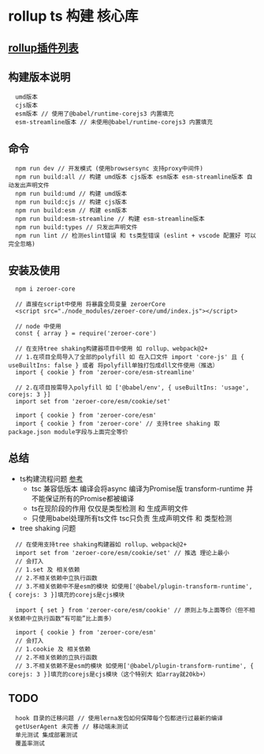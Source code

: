 # rollup ts 构建 核心库
## [rollup插件列表](https://github.com/rollup/awesome)
## 构建版本说明
```
  umd版本
  cjs版本
  esm版本 // 使用了@babel/runtime-corejs3 内置填充
  esm-streamline版本 // 未使用@babel/runtime-corejs3 内置填充
```
## 命令
```
  npm run dev // 开发模式 (使用browsersync 支持proxy中间件)
  npm run build:all // 构建 umd版本 cjs版本 esm版本 esm-streamline版本 自动发出声明文件
  npm run build:umd // 构建 umd版本
  npm run build:cjs // 构建 cjs版本
  npm run build:esm // 构建 esm版本
  npm run build:esm-streamline // 构建 esm-streamline版本
  npm run build:types // 只发出声明文件
  npm run lint // 检测eslint错误 和 ts类型错误 (eslint + vscode 配置好 可以完全忽略)
```
## 安装及使用
```
  npm i zeroer-core

  // 直接在script中使用 将暴露全局变量 zeroerCore
  <script src="./node_modules/zeroer-core/umd/index.js"></script>

  // node 中使用
  const { array } = require('zeroer-core')

  // 在支持tree shaking构建器项目中使用 如 rollup、webpack@2+
  // 1.在项目全局导入了全部的polyfill 如 在入口文件 import 'core-js' 且 { useBuiltIns: false } 或者 将polyfill单独打包成dll文件使用（推选）
  import { cookie } from 'zeroer-core/esm-streamline'

  // 2.在项目按需导入polyfill 如 ['@babel/env', { useBuiltIns: 'usage', corejs: 3 }]
  import set from 'zeroer-core/esm/cookie/set'

  import { cookie } from 'zeroer-core/esm' 
  import { cookie } from 'zeroer-core' // 支持tree shaking 取package.json module字段与上面完全等价
```
## 总结
  - ts构建流程问题 [参考](https://github.com/Microsoft/TypeScript-Babel-Starter#readme)
    + tsc 兼容低版本 编译会将async 编译为Promise版 transform-runtime 并不能保证所有的Promise都被编译
    + ts在现阶段的作用 仅仅是类型检测 和 生成声明文件
    + 只使用babel处理所有ts文件 tsc只负责 生成声明文件 和 类型检测
  - tree shaking 问题
  ```
    // 在使用支持tree shaking构建器如 rollup、webpack@2+
    import set from 'zeroer-core/esm/cookie/set' // 推选 理论上最小
    // 会打入
    // 1.set 及 相关依赖
    // 2.不相关依赖中立执行函数
    // 3.不相关依赖中不是esm的模块 如使用['@babel/plugin-transform-runtime', { corejs: 3 }]填充的corejs是cjs模块

    import { set } from 'zeroer-core/esm/cookie' // 原则上与上面等价（但不相关依赖中立执行函数“有可能”比上面多）

    import { cookie } from 'zeroer-core/esm'
    // 会打入
    // 1.cookie 及 相关依赖
    // 2.不相关依赖的立执行函数
    // 3.不相关依赖不是esm的模块 如使用['@babel/plugin-transform-runtime', { corejs: 3 }]填充的corejs是cjs模块（这个特别大 如array就20kb+）
  ```
## TODO
```
  hook 目录的迁移问题 // 使用lerna发包如何保障每个包都进行过最新的编译
  getUserAgent 未完善 // 移动端未测试
  单元测试 集成部署测试
  覆盖率测试
```
